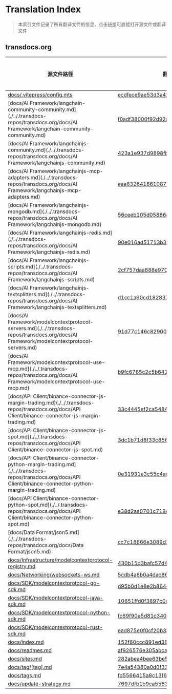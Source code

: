 # Translation Index

> 本索引文件记录了所有翻译文件的信息，点击链接可直接打开源文件或翻译文件
## transdocs.org
| 源文件路径 | 翻译文件 | 目标语言 |
|-----------|----------|----------|
| [docs/.vitepress/config.mts](./../.transdocs-repos/transdocs.org/docs/.vitepress/config.mts) | [ecdfece9ae53d3a42ad1246b43267deb.zh](./ecdfece9ae53d3a42ad1246b43267deb.zh) | zh |
| [docs/AI Framework/langchain-community-community.md](./../.transdocs-repos/transdocs.org/docs/AI Framework/langchain-community-community.md) | [f0adf38000f92d92ace2150e811ce06a.zh](./f0adf38000f92d92ace2150e811ce06a.zh) | zh |
| [docs/AI Framework/langchainjs-community.md](./../.transdocs-repos/transdocs.org/docs/AI Framework/langchainjs-community.md) | [423a1e937d9898fb063dbafb6a3638d3.zh](./423a1e937d9898fb063dbafb6a3638d3.zh) | zh |
| [docs/AI Framework/langchainjs-mcp-adapters.md](./../.transdocs-repos/transdocs.org/docs/AI Framework/langchainjs-mcp-adapters.md) | [eaa8326418610871cffe697855c7976d.zh](./eaa8326418610871cffe697855c7976d.zh) | zh |
| [docs/AI Framework/langchainjs-mongodb.md](./../.transdocs-repos/transdocs.org/docs/AI Framework/langchainjs-mongodb.md) | [56ceeb105d05886ceb749b788a6293ad.zh](./56ceeb105d05886ceb749b788a6293ad.zh) | zh |
| [docs/AI Framework/langchainjs-redis.md](./../.transdocs-repos/transdocs.org/docs/AI Framework/langchainjs-redis.md) | [90e016ad51713b3fbb09272b95e84bed.zh](./90e016ad51713b3fbb09272b95e84bed.zh) | zh |
| [docs/AI Framework/langchainjs-scripts.md](./../.transdocs-repos/transdocs.org/docs/AI Framework/langchainjs-scripts.md) | [2cf757daa888e97098743482790fdc0a.zh](./2cf757daa888e97098743482790fdc0a.zh) | zh |
| [docs/AI Framework/langchainjs-textsplitters.md](./../.transdocs-repos/transdocs.org/docs/AI Framework/langchainjs-textsplitters.md) | [d1cc1a90cd182837df578a05896b4d7d.zh](./d1cc1a90cd182837df578a05896b4d7d.zh) | zh |
| [docs/AI Framework/modelcontextprotocol-servers.md](./../.transdocs-repos/transdocs.org/docs/AI Framework/modelcontextprotocol-servers.md) | [91d77c146c829006f0512fb1bb7662b9.zh](./91d77c146c829006f0512fb1bb7662b9.zh) | zh |
| [docs/AI Framework/modelcontextprotocol-use-mcp.md](./../.transdocs-repos/transdocs.org/docs/AI Framework/modelcontextprotocol-use-mcp.md) | [b9fc6785c2c5b641f7dd62ed01df08d5.zh](./b9fc6785c2c5b641f7dd62ed01df08d5.zh) | zh |
| [docs/API Client/binance-connector-js-margin-trading.md](./../.transdocs-repos/transdocs.org/docs/API Client/binance-connector-js-margin-trading.md) | [33c4445ef2ca5484ea4226cce8692932.zh](./33c4445ef2ca5484ea4226cce8692932.zh) | zh |
| [docs/API Client/binance-connector-js-spot.md](./../.transdocs-repos/transdocs.org/docs/API Client/binance-connector-js-spot.md) | [3dc1b71d8f33c8564429afcd5f0f90bb.zh](./3dc1b71d8f33c8564429afcd5f0f90bb.zh) | zh |
| [docs/API Client/binance-connector-python-margin-trading.md](./../.transdocs-repos/transdocs.org/docs/API Client/binance-connector-python-margin-trading.md) | [0e31931e3c55c4aa86e266ce8579e517.zh](./0e31931e3c55c4aa86e266ce8579e517.zh) | zh |
| [docs/API Client/binance-connector-python-spot.md](./../.transdocs-repos/transdocs.org/docs/API Client/binance-connector-python-spot.md) | [e38d2aa0701c719d16848e00309285f1.zh](./e38d2aa0701c719d16848e00309285f1.zh) | zh |
| [docs/Data Format/json5.md](./../.transdocs-repos/transdocs.org/docs/Data Format/json5.md) | [cc7c18866e3089d2301916ae732e60d8.zh](./cc7c18866e3089d2301916ae732e60d8.zh) | zh |
| [docs/Infrastructure/modelcontextprotocol-registry.md](./../.transdocs-repos/transdocs.org/docs/Infrastructure/modelcontextprotocol-registry.md) | [430b15d3bafc57d4cdbdce822f6a3a77.zh](./430b15d3bafc57d4cdbdce822f6a3a77.zh) | zh |
| [docs/Networking/websockets-ws.md](./../.transdocs-repos/transdocs.org/docs/Networking/websockets-ws.md) | [5cdb4a8b0a4dac86a26b238340f70103.zh](./5cdb4a8b0a4dac86a26b238340f70103.zh) | zh |
| [docs/SDK/modelcontextprotocol-go-sdk.md](./../.transdocs-repos/transdocs.org/docs/SDK/modelcontextprotocol-go-sdk.md) | [d95b0d1e8e2b864ea897452f347c7a3d.zh](./d95b0d1e8e2b864ea897452f347c7a3d.zh) | zh |
| [docs/SDK/modelcontextprotocol-java-sdk.md](./../.transdocs-repos/transdocs.org/docs/SDK/modelcontextprotocol-java-sdk.md) | [10651ffd0f3897c0d2ae716b953916a9.zh](./10651ffd0f3897c0d2ae716b953916a9.zh) | zh |
| [docs/SDK/modelcontextprotocol-python-sdk.md](./../.transdocs-repos/transdocs.org/docs/SDK/modelcontextprotocol-python-sdk.md) | [fc69f90e5d81c340def3673facab4bbb.zh](./fc69f90e5d81c340def3673facab4bbb.zh) | zh |
| [docs/SDK/modelcontextprotocol-rust-sdk.md](./../.transdocs-repos/transdocs.org/docs/SDK/modelcontextprotocol-rust-sdk.md) | [ead875e0f0cf20b3b35aefe44adaf302.zh](./ead875e0f0cf20b3b35aefe44adaf302.zh) | zh |
| [docs/index.md](./../.transdocs-repos/transdocs.org/docs/index.md) | [152f80ccc891ed3860c90a017534dd5d.zh](./152f80ccc891ed3860c90a017534dd5d.zh) | zh |
| [docs/readmes.md](./../.transdocs-repos/transdocs.org/docs/readmes.md) | [af926576e305abca7daa988a1d7c42ae.zh](./af926576e305abca7daa988a1d7c42ae.zh) | zh |
| [docs/sites.md](./../.transdocs-repos/transdocs.org/docs/sites.md) | [282abea4bee63be5c68d25ef5f39c229.zh](./282abea4bee63be5c68d25ef5f39c229.zh) | zh |
| [docs/tag/[tag].md](./../.transdocs-repos/transdocs.org/docs/tag/[tag].md) | [7e4a54380a0d0f33e1b321c921f7d53a.zh](./7e4a54380a0d0f33e1b321c921f7d53a.zh) | zh |
| [docs/tags.md](./../.transdocs-repos/transdocs.org/docs/tags.md) | [fd5566415a8c13f6546dcb123d1b39c7.zh](./fd5566415a8c13f6546dcb123d1b39c7.zh) | zh |
| [docs/update-strategy.md](./../.transdocs-repos/transdocs.org/docs/update-strategy.md) | [7697dfb1b9ca55835fbef189c94397c7.zh](./7697dfb1b9ca55835fbef189c94397c7.zh) | zh |
